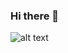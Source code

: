 ### Hi there 👋
![alt text](https://camo.githubusercontent.com/174c7efd1e82034e3f9b7d51a82fd117fe22cae04105f619aa4bc3f2d02544b1/68747470733a2f2f6d65646961312e74656e6f722e636f6d2f696d616765732f34363764333533663765326434333536336365313366646462623231333730392f74656e6f722e6769663f6974656d69643d3132313336313735)

<!--
**ilobilo/ilobilo** is a ✨ _special_ ✨ repository because its `README.md` (this file) appears on your GitHub profile.

Here are some ideas to get you started:

- 🔭 I’m currently working on ...
- 🌱 I’m currently learning ...
- 👯 I’m looking to collaborate on ...
- 🤔 I’m looking for help with ...
- 💬 Ask me about ...
- 📫 How to reach me: ...
- 😄 Pronouns: ...
- ⚡ Fun fact: ...

--!>
